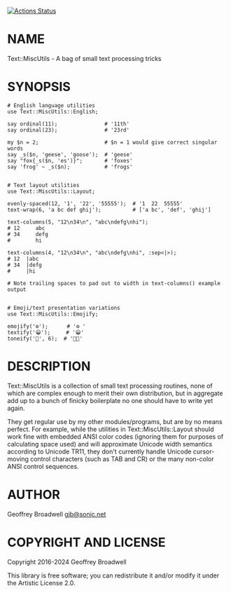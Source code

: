[![Actions Status](https://github.com/japhb/Text-MiscUtils/actions/workflows/test.yml/badge.svg)](https://github.com/japhb/Text-MiscUtils/actions)

NAME
====

Text::MiscUtils - A bag of small text processing tricks

SYNOPSIS
========

    # English language utilities
    use Text::MiscUtils::English;

    say ordinal(11);               # '11th'
    say ordinal(23);               # '23rd'

    my $n = 2;                     # $n = 1 would give correct singular words
    say _s($n, 'geese', 'goose');  # 'geese'
    say "fox{_s($n, 'es')}";       # 'foxes'
    say 'frog' ~ _s($n);           # 'frogs'


    # Text layout utilities
    use Text::MiscUtils::Layout;

    evenly-spaced(12, '1', '22', '55555');  # '1  22  55555'
    text-wrap(6, 'a bc def ghij');          # ['a bc', 'def', 'ghij']

    text-columns(5, "12\n34\n", "abc\ndefg\nhi");
    # 12     abc  
    # 34     defg 
    #        hi   

    text-columns(4, "12\n34\n", "abc\ndefg\nhi", :sep<|>);
    # 12  |abc 
    # 34  |defg
    #     |hi  

    # Note trailing spaces to pad out to width in text-columns() example output


    # Emoji/text presentation variations
    use Text::MiscUtils::Emojify;

    emojify('⚙');      # '⚙️ '
    textify('😀');     # '😀︎'
    toneify('🧑', 6);  # '🧑🏿'

DESCRIPTION
===========

Text::MiscUtils is a collection of small text processing routines, none of which are complex enough to merit their own distribution, but in aggregate add up to a bunch of finicky boilerplate no one should have to write yet again.

They get regular use by my other modules/programs, but are by no means perfect. For example, while the utilities in Text::MiscUtils::Layout should work fine with embedded ANSI color codes (ignoring them for purposes of calculating space used) and will approximate Unicode width semantics according to Unicode TR11, they don't currently handle Unicode cursor-moving control characters (such as TAB and CR) or the many non-color ANSI control sequences.

AUTHOR
======

Geoffrey Broadwell <gjb@sonic.net>

COPYRIGHT AND LICENSE
=====================

Copyright 2016-2024 Geoffrey Broadwell

This library is free software; you can redistribute it and/or modify it under the Artistic License 2.0.

